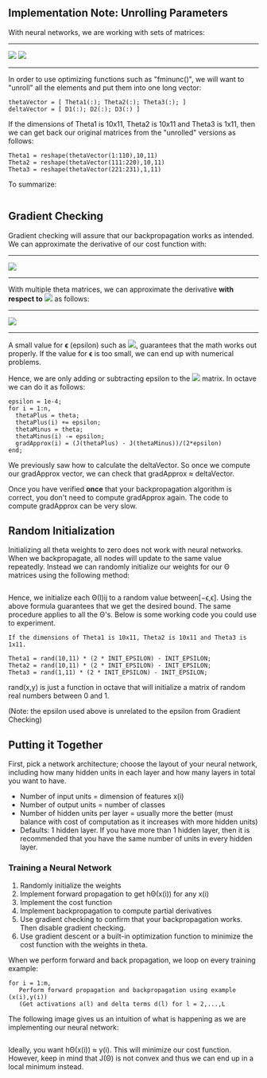 ## Implementation Note: Unrolling Parameters

With neural networks, we are working with sets of matrices:
* * *
<img src="https://latex.codecogs.com/gif.latex?\Theta^{(1)},\Theta^{(2)},\Theta^{(3)},..."/>

<img src="https://latex.codecogs.com/gif.latex?D^{(1)},D^{(2)},D^{(3)},..." />

* * *
In order to use optimizing functions such as "fminunc()", we will want to "unroll" all the elements and put them into one long vector:
```
thetaVector = [ Theta1(:); Theta2(:); Theta3(:); ]
deltaVector = [ D1(:); D2(:); D3(:) ]
```
If the dimensions of Theta1 is 10x11, Theta2 is 10x11 and Theta3 is 1x11, then we can get back our original matrices from the "unrolled" versions as follows:
```
Theta1 = reshape(thetaVector(1:110),10,11)
Theta2 = reshape(thetaVector(111:220),10,11)
Theta3 = reshape(thetaVector(221:231),1,11)
```
To summarize:

<img src="https://d3c33hcgiwev3.cloudfront.net/imageAssetProxy.v1/kdK7ubT2EeajLxLfjQiSjg_d35545b8d6b6940e8577b5a8d75c8657_Screenshot-2016-11-27-15.09.24.png?expiry=1504051200000&amp;hmac=AuNS4q_Z8aD3-FzeDeWpELcXFwiYmKuqGN9s5blFaeE" alt="" data-asset-id="kdK7ubT2EeajLxLfjQiSjg">

## Gradient Checking
Gradient checking will assure that our backpropagation works as intended. We can approximate the derivative of our cost function with:

* * *
<img src="https://latex.codecogs.com/gif.latex?\frac{\partial}{\partial\Theta}J(\Theta)\approx\frac{J(\Theta+\epsilon)-J(\Theta-\epsilon)}{2\epsilon}" /> 

* * *
With multiple theta matrices, we can approximate the derivative **with respect to** <img src="https://latex.codecogs.com/gif.latex?\Theta_j" /> as follows:

* * *
<img src="https://latex.codecogs.com/gif.latex?\frac{\partial}{\partial\Theta}J(\Theta)\approx\frac{J(\Theta_1,...,\Theta_j+\epsilon,...,\Theta_n)-J(\Theta_1,...,\Theta_j-\epsilon,...,\Theta_n)}{2\epsilon}" /> 

* * *
A small value for **ϵ** (epsilon) such as <img src="https://latex.codecogs.com/gif.latex?\mathbf{\epsilon^{-4}}" />, guarantees that the math works out properly. If the value for **ϵ** is too small, we can end up with numerical problems.

Hence, we are only adding or subtracting epsilon to the <img src="https://latex.codecogs.com/gif.latex?\mathbf{\Theta_j}" /> matrix. In octave we can do it as follows:
```
epsilon = 1e-4;
for i = 1:n,
  thetaPlus = theta;
  thetaPlus(i) += epsilon;
  thetaMinus = theta;
  thetaMinus(i) -= epsilon;
  gradApprox(i) = (J(thetaPlus) - J(thetaMinus))/(2*epsilon)
end;
```
We previously saw how to calculate the deltaVector. So once we compute our gradApprox vector, we can check that gradApprox ≈ deltaVector.

Once you have verified **once** that your backpropagation algorithm is correct, you don't need to compute gradApprox again. The code to compute gradApprox can be very slow.

## Random Initialization

Initializing all theta weights to zero does not work with neural networks. When we backpropagate, all nodes will update to the same value repeatedly. Instead we can randomly initialize our weights for our Θ matrices using the following method:

<img src="https://d3c33hcgiwev3.cloudfront.net/imageAssetProxy.v1/y7gaS7pXEeaCrQqTpeD5ng_8868ccda2c387f5d481d0c54ab78a86e_Screen-Shot-2016-12-04-at-11.27.28-AM.png?expiry=1504051200000&amp;hmac=VYp-Mp499X4CL3jtRaTG3BcqyMVhuY9nAcsdHMZ-_fs" alt="" data-asset-id="y7gaS7pXEeaCrQqTpeD5ng">

Hence, we initialize each Θ(l)ij to a random value between[−ϵ,ϵ]. Using the above formula guarantees that we get the desired bound. The same procedure applies to all the Θ's. Below is some working code you could use to experiment.

```
If the dimensions of Theta1 is 10x11, Theta2 is 10x11 and Theta3 is 1x11.

Theta1 = rand(10,11) * (2 * INIT_EPSILON) - INIT_EPSILON;
Theta2 = rand(10,11) * (2 * INIT_EPSILON) - INIT_EPSILON;
Theta3 = rand(1,11) * (2 * INIT_EPSILON) - INIT_EPSILON;
```

rand(x,y) is just a function in octave that will initialize a matrix of random real numbers between 0 and 1.

(Note: the epsilon used above is unrelated to the epsilon from Gradient Checking)

## Putting it Together

First, pick a network architecture; choose the layout of your neural network, including how many hidden units in each layer and how many layers in total you want to have.  

- Number of input units = dimension of features x(i)
- Number of output units = number of classes
- Number of hidden units per layer = usually more the better (must balance with cost of computation as it increases with more hidden units)
- Defaults: 1 hidden layer. If you have more than 1 hidden layer, then it is recommended that you have the same number of units in every hidden layer.
### Training a Neural Network
1. Randomly initialize the weights
2. Implement forward propagation to get hΘ(x(i)) for any x(i)
3. Implement the cost function
4. Implement backpropagation to compute partial derivatives
5. Use gradient checking to confirm that your backpropagation works. Then disable gradient checking.
6. Use gradient descent or a built-in optimization function to minimize the cost function with the weights in theta.

When we perform forward and back propagation, we loop on every training example:
```
for i = 1:m,
   Perform forward propagation and backpropagation using example (x(i),y(i))
   (Get activations a(l) and delta terms d(l) for l = 2,...,L
```
The following image gives us an intuition of what is happening as we are implementing our neural network:

<img src="https://d3c33hcgiwev3.cloudfront.net/imageAssetProxy.v1/hGk18LsaEea7TQ6MHcgMPA_8de173808f362583eb39cdd0c89ef43e_Screen-Shot-2016-12-05-at-10.40.35-AM.png?expiry=1504051200000&amp;hmac=jWpXzmoE6bL8s122fi7czcuHCNAKEJqufb52rBnxS8Y" alt="" data-asset-id="hGk18LsaEea7TQ6MHcgMPA">

Ideally, you want hΘ(x(i)) ≈ y(i). This will minimize our cost function. However, keep in mind that J(Θ) is not convex and thus we can end up in a local minimum instead.



